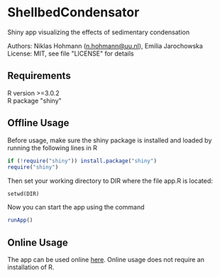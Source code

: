 # ShellbedCondensator
Shiny app visualizing the effects of sedimentary condensation

Authors:
Niklas Hohmann (n.hohmann@uu.nl), Emilia Jarochowska  
License: MIT, see file "LICENSE" for details

## Requirements
R version >=3.0.2  
R package "shiny"

## Offline Usage
Before usage, make sure the shiny package is installed and loaded by running the following lines in R
``` R
if (!require("shiny")) install.package("shiny")
require("shiny")
```
Then set your working directory to DIR where the file app.R is located:
```
setwd(DIR)
```
Now you can start the app using the command
``` R
runApp()
```

## Online Usage
The app can be used online [here](https://stratigraphicpaleobiology.shinyapps.io/shellbed_condensator/). Online usage does not require an installation of R.
